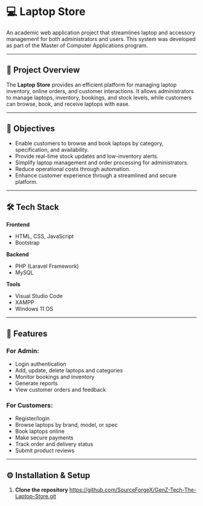 # 💻 Laptop Store

An academic web application project that streamlines laptop and accessory management for both administrators and users. This system was developed as part of the Master of Computer Applications program.

---

## 📄 Project Overview

The **Laptop Store** provides an efficient platform for managing laptop inventory, online orders, and customer interactions. It allows administrators to manage laptops, inventory, bookings, and stock levels, while customers can browse, book, and receive laptops with ease.

---

## 🎯 Objectives

- Enable customers to browse and book laptops by category, specification, and availability.
- Provide real-time stock updates and low-inventory alerts.
- Simplify laptop management and order processing for administrators.
- Reduce operational costs through automation.
- Enhance customer experience through a streamlined and secure platform.

---

## 🛠️ Tech Stack

**Frontend**
- HTML, CSS, JavaScript
- Bootstrap

**Backend**
- PHP (Laravel Framework)
- MySQL

**Tools**
- Visual Studio Code
- XAMPP
- Windows 11 OS

---

## 🧪 Features

### For Admin:
- Login authentication
- Add, update, delete laptops and categories
- Monitor bookings and inventory
- Generate reports
- View customer orders and feedback

### For Customers:
- Register/login
- Browse laptops by brand, model, or spec
- Book laptops online
- Make secure payments
- Track order and delivery status
- Submit product reviews

---

## ⚙️ Installation & Setup

1. **Clone the repository**
    https://github.com/SourceForgeX/GenZ-Tech-The-Laptop-Store.git

   
